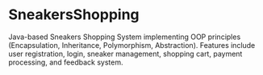 # SneakersShopping
Java-based Sneakers Shopping System implementing OOP principles (Encapsulation, Inheritance, Polymorphism, Abstraction). Features include user registration, login, sneaker management, shopping cart, payment processing, and feedback system.
